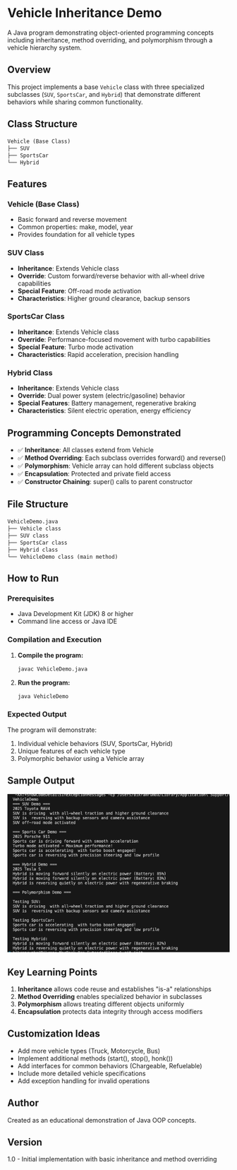 # Vehicle Inheritance Demo

A Java program demonstrating object-oriented programming concepts including inheritance, method overriding, and polymorphism through a vehicle hierarchy system.

## Overview

This project implements a base `Vehicle` class with three specialized subclasses (`SUV`, `SportsCar`, and `Hybrid`) that demonstrate different behaviors while sharing common functionality.

## Class Structure

```
Vehicle (Base Class)
├── SUV
├── SportsCar
└── Hybrid
```

## Features

### Vehicle (Base Class)
- Basic forward and reverse movement
- Common properties: make, model, year
- Provides foundation for all vehicle types

### SUV Class
- **Inheritance**: Extends Vehicle class
- **Override**: Custom forward/reverse behavior with all-wheel drive capabilities
- **Special Feature**: Off-road mode activation
- **Characteristics**: Higher ground clearance, backup sensors

### SportsCar Class
- **Inheritance**: Extends Vehicle class
- **Override**: Performance-focused movement with turbo capabilities
- **Special Feature**: Turbo mode activation
- **Characteristics**: Rapid acceleration, precision handling

### Hybrid Class
- **Inheritance**: Extends Vehicle class
- **Override**: Dual power system (electric/gasoline) behavior
- **Special Features**: Battery management, regenerative braking
- **Characteristics**: Silent electric operation, energy efficiency

## Programming Concepts Demonstrated

- ✅ **Inheritance**: All classes extend from Vehicle
- ✅ **Method Overriding**: Each subclass overrides forward() and reverse()
- ✅ **Polymorphism**: Vehicle array can hold different subclass objects
- ✅ **Encapsulation**: Protected and private field access
- ✅ **Constructor Chaining**: super() calls to parent constructor

## File Structure

```
VehicleDemo.java
├── Vehicle class
├── SUV class
├── SportsCar class
├── Hybrid class
└── VehicleDemo class (main method)
```

## How to Run

### Prerequisites
- Java Development Kit (JDK) 8 or higher
- Command line access or Java IDE

### Compilation and Execution

1. **Compile the program:**
   ```bash
   javac VehicleDemo.java
   ```

2. **Run the program:**
   ```bash
   java VehicleDemo
   ```

### Expected Output

The program will demonstrate:
1. Individual vehicle behaviors (SUV, SportsCar, Hybrid)
2. Unique features of each vehicle type
3. Polymorphic behavior using a Vehicle array

## Sample Output

![output](output.png)

## Key Learning Points

1. **Inheritance** allows code reuse and establishes "is-a" relationships
2. **Method Overriding** enables specialized behavior in subclasses
3. **Polymorphism** allows treating different objects uniformly
4. **Encapsulation** protects data integrity through access modifiers

## Customization Ideas

- Add more vehicle types (Truck, Motorcycle, Bus)
- Implement additional methods (start(), stop(), honk())
- Add interfaces for common behaviors (Chargeable, Refuelable)
- Include more detailed vehicle specifications
- Add exception handling for invalid operations

## Author

Created as an educational demonstration of Java OOP concepts.

## Version

1.0 - Initial implementation with basic inheritance and method overriding